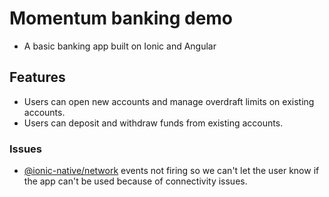 # Momentum banking demo

- A basic banking app built on Ionic and Angular

## Features
- Users can open new accounts and manage overdraft limits on existing accounts.
- Users can deposit and withdraw funds from existing accounts.

### Issues
- [@ionic-native/network](https://github.com/ionic-team/ionic-native/issues/3088) events not firing so we can't let the user know if
the app can't be used because of connectivity issues.